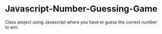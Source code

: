 # Javascript-Number-Guessing-Game
Class project using Javascript where you have to guess the correct number to win. 
